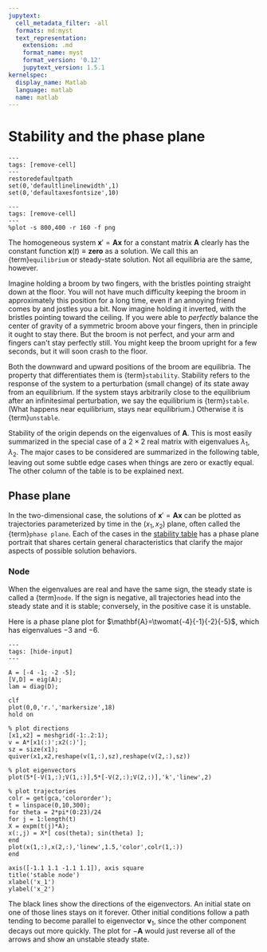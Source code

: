 ```yaml
---
jupytext:
  cell_metadata_filter: -all
  formats: md:myst
  text_representation:
    extension: .md
    format_name: myst
    format_version: '0.12'
    jupytext_version: 1.5.1
kernelspec:
  display_name: Matlab
  language: matlab
  name: matlab
---
```

# Stability and the phase plane

```{code-cell}
---
tags: [remove-cell]
---
restoredefaultpath
set(0,'defaultlinelinewidth',1)
set(0,'defaultaxesfontsize',10)
```

```{code-cell}
---
tags: [remove-cell]
---
%plot -s 800,400 -r 160 -f png
```

The homogeneous system $\mathbf{x}'=\mathbf{A}\mathbf{x}$ for a constant matrix $\mathbf{A}$ clearly has the constant function $\mathbf{x}(t)\equiv \boldsymbol{zero}$ as a solution. We call this an {term}`equilibrium` or steady-state solution. Not all equilibria are the same, however. 

Imagine holding a broom by two fingers, with the bristles pointing straight down at the floor. You will not have much difficulty keeping the broom in approximately this position for a long time, even if an annoying friend comes by and jostles you a bit. Now imagine holding it inverted, with the bristles pointing toward the ceiling. If you were able to *perfectly* balance the center of gravity of a symmetric broom above your fingers, then in principle it ought to stay there. But the broom is not perfect, and your arm and fingers can't stay perfectly still. You might keep the broom upright for a few seconds, but it will soon crash to the floor. 

Both the downward and upward positions of the broom are equilibria. The property that differentiates them is {term}`stability`. Stability refers to the response of the system to a perturbation (small change) of its state away from an equilibrium. If the system stays arbitrarily close to the equilibrium after an infinitesimal perturbation, we say the equilibrium is {term}`stable`. (What happens near equilibrium, stays near equilibrium.) Otherwise it is {term}`unstable`. 

Stability of the origin depends on the eigenvalues of $\mathbf{A}$. This is most easily summarized in the special case of a $2\times 2$ real matrix with eigenvalues $\lambda_1,\lambda_2$. The major cases to be considered are summarized in the following table, leaving out some subtle edge cases when things are zero or exactly equal. The other column of the table is to be explained next.


## Phase plane

In the two-dimensional case, the solutions of $\mathbf{x}'=\mathbf{A}\mathbf{x}$ can be plotted as trajectories parameterized by time in the $(x_1,x_2)$ plane, often called the 
{term}`phase plane`. Each of the cases in the [stability table](table-fs-stability) has a phase plane portrait that shares certain general characteristics that clarify the major aspects of possible solution behaviors.  

### Node

When the eigenvalues are real and have the same sign, the steady state is called a {term}`node`. If the sign is negative, all trajectories head into the steady state and it is stable; conversely, in the positive case it is unstable. 

Here is a phase plane plot for $\mathbf{A}=\twomat{-4}{-1}{-2}{-5}$, which has eigenvalues $-3$ and $-6$. 

```{code-cell}
---
tags: [hide-input]
---

A = [-4 -1; -2 -5];
[V,D] = eig(A);
lam = diag(D);

clf
plot(0,0,'r.','markersize',18)
hold on

% plot directions
[x1,x2] = meshgrid(-1:.2:1);
v = A*[x1(:)';x2(:)'];
sz = size(x1);
quiver(x1,x2,reshape(v(1,:),sz),reshape(v(2,:),sz))

% plot eigenvectors
plot(5*[-V(1,:);V(1,:)],5*[-V(2,:);V(2,:)],'k','linew',2)

% plot trajectories
colr = get(gca,'colororder');
t = linspace(0,10,300);
for theta = 2*pi*(0:23)/24
for j = 1:length(t)
X = expm(t(j)*A);
x(:,j) = X*[ cos(theta); sin(theta) ];
end
plot(x(1,:),x(2,:),'linew',1.5,'color',colr(1,:))
end

axis([-1.1 1.1 -1.1 1.1]), axis square
title('stable node')
xlabel('x_1')
ylabel('x_2')
```

The black lines show the directions of the eigenvectors. An initial state on one of those lines stays on it forever. Other initial conditions follow a path tending to become parallel to eigenvector $\mathbf{v}_1$, since the other component decays out more quickly. The plot for $-\mathbf{A}$ would just reverse all of the arrows and show an unstable steady state. 
